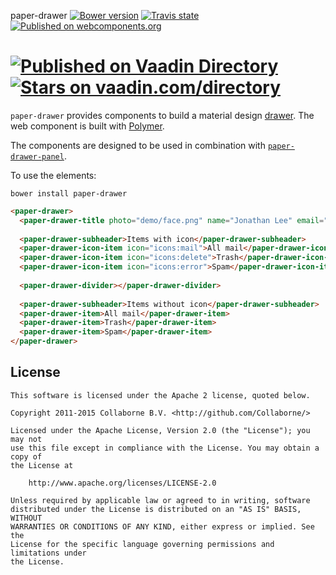 paper-drawer [![Bower version](https://badge.fury.io/bo/paper-drawer.svg)](http://badge.fury.io/bo/paper-drawer) [![Travis state](https://travis-ci.org/Collaborne/paper-drawer.svg?branch=master)](https://travis-ci.org/Collaborne/paper-drawer) [![Published on webcomponents.org](https://img.shields.io/badge/webcomponents.org-published-blue.svg)](https://www.webcomponents.org/element/Collaborne/paper-drawer)

[![Published on Vaadin  Directory](https://img.shields.io/badge/Vaadin%20Directory-published-00b4f0.svg)](https://vaadin.com/directory/component/Collabornepaper-drawer)
[![Stars on vaadin.com/directory](https://img.shields.io/vaadin-directory/star/Collabornepaper-drawer.svg)](https://vaadin.com/directory/component/Collabornepaper-drawer)
=========

`paper-drawer` provides components to build a material design [drawer](https://www.google.com/design/spec/patterns/navigation-drawer.html). The web component is built with [Polymer](https://www.polymer-project.org).

The components are designed to be used in combination with [`paper-drawer-panel`](https://github.com/PolymerElements/paper-drawer-panel).

To use the elements:

`bower install paper-drawer`

<!--
```
<custom-element-demo>
  <template>
    <script src="../webcomponentsjs/webcomponents-lite.js"></script>
    <link rel="import" href="../iron-icons/iron-icons.html">
    <link rel="import" href="paper-drawer.html">
    <link rel="import" href="paper-drawer-title.html">
    <link rel="import" href="paper-drawer-subheader.html">
    <link rel="import" href="paper-drawer-icon-item.html">
    <link rel="import" href="paper-drawer-divider.html">
    <link rel="import" href="paper-drawer-item.html">
    <next-code-block></next-code-block>
  </template>
</custom-element-demo>
```
-->
```html
<paper-drawer>
  <paper-drawer-title photo="demo/face.png" name="Jonathan Lee" email="heyfromjonathan@gmail.com"></paper-drawer-title>
  
  <paper-drawer-subheader>Items with icon</paper-drawer-subheader>
  <paper-drawer-icon-item icon="icons:mail">All mail</paper-drawer-icon-item>
  <paper-drawer-icon-item icon="icons:delete">Trash</paper-drawer-icon-item>
  <paper-drawer-icon-item icon="icons:error">Spam</paper-drawer-icon-item>
  
  <paper-drawer-divider></paper-drawer-divider>
  
  <paper-drawer-subheader>Items without icon</paper-drawer-subheader>
  <paper-drawer-item>All mail</paper-drawer-item>
  <paper-drawer-item>Trash</paper-drawer-item>
  <paper-drawer-item>Spam</paper-drawer-item>
</paper-drawer>
```


## License

    This software is licensed under the Apache 2 license, quoted below.

    Copyright 2011-2015 Collaborne B.V. <http://github.com/Collaborne/>

    Licensed under the Apache License, Version 2.0 (the "License"); you may not
    use this file except in compliance with the License. You may obtain a copy of
    the License at

        http://www.apache.org/licenses/LICENSE-2.0

    Unless required by applicable law or agreed to in writing, software
    distributed under the License is distributed on an "AS IS" BASIS, WITHOUT
    WARRANTIES OR CONDITIONS OF ANY KIND, either express or implied. See the
    License for the specific language governing permissions and limitations under
    the License.
    
